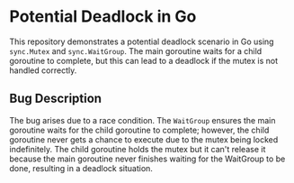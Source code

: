 # Potential Deadlock in Go

This repository demonstrates a potential deadlock scenario in Go using `sync.Mutex` and `sync.WaitGroup`. The main goroutine waits for a child goroutine to complete, but this can lead to a deadlock if the mutex is not handled correctly.

## Bug Description
The bug arises due to a race condition.  The `WaitGroup` ensures the main goroutine waits for the child goroutine to complete; however, the child goroutine never gets a chance to execute due to the mutex being locked indefinitely. The child goroutine holds the mutex but it can't release it because the main goroutine never finishes waiting for the WaitGroup to be done, resulting in a deadlock situation.